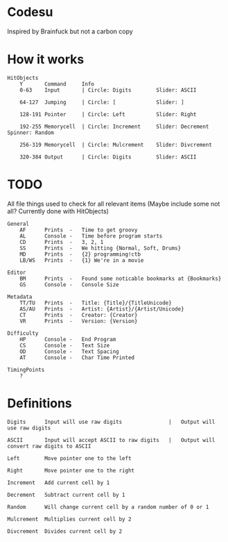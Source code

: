 # Codesu

Inspired by Brainfuck but not a carbon copy

# How it works

    HitObjects
        Y       Command     Info
        0-63    Input       | Circle: Digits        Slider: ASCII

        64-127  Jumping     | Circle: [             Slider: ]

        128-191 Pointer     | Circle: Left          Slider: Right

        192-255 Memorycell  | Circle: Increment     Slider: Decrement   Spinner: Random

        256-319 Memorycell  | Circle: Mulcrement    Slider: Divcrement

        320-384 Output      | Circle: Digits        Slider: ASCII

# TODO

All file things used to check for all relevant items (Maybe include some not all? Currently done with HitObjects)

    General
        AF      Prints  -   Time to get groovy
        AL      Console -   Time before program starts
        CD      Prints  -   3, 2, 1
        SS      Prints  -   We hitting {Normal, Soft, Drums}
        MD      Prints  -   {2} programming!ctb
        LB/WS   Prints  -   {1} We're in a movie

    Editor
        BM      Prints  -   Found some noticable bookmarks at {Bookmarks}
        GS      Console -   Console Size

    Metadata
        TT/TU   Prints  -   Title: {Title}/{TitleUnicode}
        AS/AU   Prints  -   Artist: {Artist}/{Artist/Unicode}
        CT      Prints  -   Creator: {Creator}
        VR      Prints  -   Version: {Version}

    Difficulty
        HP      Console -   End Program
        CS      Console -   Text Size
        OD      Console -   Text Spacing
        AT      Console -   Char Time Printed

    TimingPoints
        ?

# Definitions

    Digits      Input will use raw digits               |   Output will use raw digits
    
    ASCII       Input will accept ASCII to raw digits   |   Output will convert raw digits to ASCII
    
    Left        Move pointer one to the left
    
    Right       Move pointer one to the right
    
    Increment   Add current cell by 1
    
    Decrement   Subtract current cell by 1
    
    Random      Will change current cell by a random number of 0 or 1
    
    Mulcrement  Multiplies current cell by 2
    
    Divcrement  Divides current cell by 2